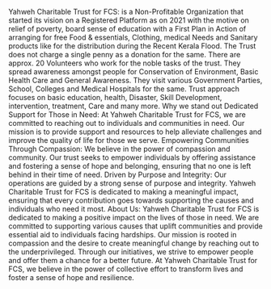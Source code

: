Yahweh Charitable Trust for FCS: is a Non-Profitable Organization that started its vision on a Registered Platform as on 2021 with the motive on relief of poverty, board sense of education with a First Plan in Action of arranging for free Food & essentials, Clothing, medical Needs and Sanitary products like for the distribution during the Recent Kerala Flood. The Trust does not charge a single penny as a donation for the same. There are approx. 20 Volunteers who work for the noble tasks of the trust. They spread awareness amongst people for Conservation of Environment, Basic Health Care and General Awareness. They visit various Government Parties, School, Colleges and Medical Hospitals for the same. Trust approach focuses on basic education, health, Disaster, Skill Development, intervention, treatment, Care and many more.
Why we stand out
Dedicated Support for Those in Need: At Yahweh Charitable Trust for FCS, we are committed to reaching out to individuals and communities in need. Our mission is to provide support and resources to help alleviate challenges and improve the quality of life for those we serve.
Empowering Communities Through Compassion: We believe in the power of compassion and community. Our trust seeks to empower individuals by offering assistance and fostering a sense of hope and belonging, ensuring that no one is left behind in their time of need.
Driven by Purpose and Integrity: Our operations are guided by a strong sense of purpose and integrity. Yahweh Charitable Trust for FCS is dedicated to making a meaningful impact, ensuring that every contribution goes towards supporting the causes and individuals who need it most.
About Us: Yahweh Charitable Trust for FCS is dedicated to making a positive impact on the lives of those in need. We are committed to supporting various causes that uplift communities and provide essential aid to individuals facing hardships. Our mission is rooted in compassion and the desire to create meaningful change by reaching out to the underprivileged. Through our initiatives, we strive to empower people and offer them a chance for a better future. At Yahweh Charitable Trust for FCS, we believe in the power of collective effort to transform lives and foster a sense of hope and resilience.
